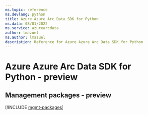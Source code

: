 ```yaml
---
ms.topic: reference
ms.devlang: python
title: Azure Azure Arc Data SDK for Python
ms.data: 08/01/2022
ms.service: azurearcdata
author: lmazuel
ms.author: lmazuel
description: Reference for Azure Azure Arc Data SDK for Python
---
```

# Azure Azure Arc Data SDK for Python - preview

## Management packages - preview
[!INCLUDE [mgmt-packages](azure-arc-data-mgmt-index.md)]